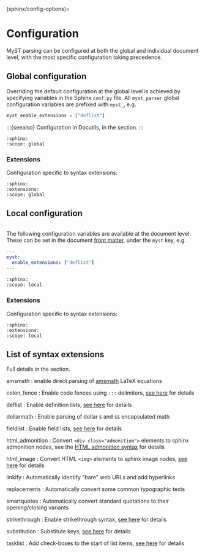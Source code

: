 (sphinx/config-options)=
# Configuration

MyST parsing can be configured at both the global and individual document level,
with the most specific configuration taking precedence.

## Global configuration

Overriding the default configuration at the global level is achieved by specifying variables in the Sphinx `conf.py` file.
All `myst_parser` global configuration variables are prefixed with `myst_`, e.g.

```python
myst_enable_extensions = ["deflist"]
```

:::{seealso}
Configuration in Docutils, in the [](docutils.md) section.
:::

```{myst-config}
:sphinx:
:scope: global
```

### Extensions

Configuration specific to syntax extensions:

```{myst-config}
:sphinx:
:extensions:
:scope: global
```

## Local configuration

```{versionadded} 0.18
```

The following configuration variables are available at the document level.
These can be set in the document [front matter](myst:any#syntax/frontmatter), under the `myst` key, e.g.

```yaml
---
myst:
  enable_extensions: ["deflist"]
---
```

```{myst-config}
:sphinx:
:scope: local
```

### Extensions

Configuration specific to syntax extensions:

```{myst-config}
:sphinx:
:extensions:
:scope: local
```

## List of syntax extensions

Full details in the [](myst:any#syntax/extensions) section.

amsmath
: enable direct parsing of [amsmath](https://ctan.org/pkg/amsmath) LaTeX equations

colon_fence
: Enable code fences using `:::` delimiters, [see here](myst:any#syntax/colon_fence) for details

deflist
: Enable definition lists, [see here](myst:any#syntax/definition-lists) for details

dollarmath
: Enable parsing of dollar `$` and `$$` encapsulated math

fieldlist
: Enable field lists, [see here](myst:any#syntax/fieldlists) for details

html_admonition
: Convert `<div class="admonition">` elements to sphinx admonition nodes, see the [HTML admonition syntax](myst:any#syntax/html-admonition) for details

html_image
: Convert HTML `<img>` elements to sphinx image nodes, [see here](myst:any#syntax/images) for details

linkify
: Automatically identify "bare" web URLs and add hyperlinks

replacements
: Automatically convert some common typographic texts

smartquotes
: Automatically convert standard quotations to their opening/closing variants

strikethrough
: Enable strikethrough syntax, [see here](myst:any#syntax/strikethrough) for details

substitution
: Substitute keys, [see here](myst:any#syntax/substitutions) for details

tasklist
: Add check-boxes to the start of list items, [see here](myst:any#syntax/tasklists) for details

